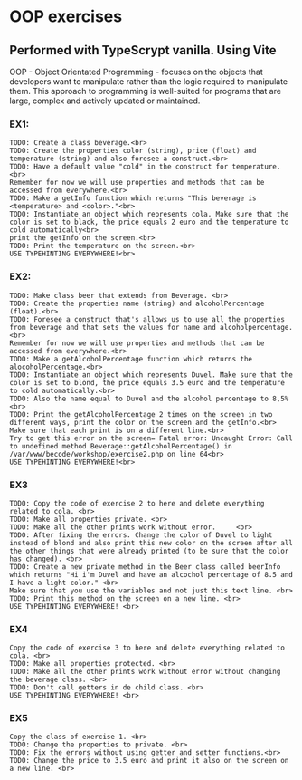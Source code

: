 # OOP exercises 

## Performed with TypeScrypt vanilla. Using Vite

OOP - Object Orientated Programming - focuses on the objects that developers want to manipulate rather than the logic required to manipulate them. This approach to programming is well-suited for programs that are large, complex and actively updated or maintained.

### EX1:
    TODO: Create a class beverage.<br>
    TODO: Create the properties color (string), price (float) and temperature (string) and also foresee a construct.<br>
    TODO: Have a default value "cold" in the construct for temperature.<br>
    Remember for now we will use properties and methods that can be accessed from everywhere.<br>
    TODO: Make a getInfo function which returns "This beverage is <temperature> and <color>."<br>
    TODO: Instantiate an object which represents cola. Make sure that the color is set to black, the price equals 2 euro and the temperature to cold automatically<br>
    print the getInfo on the screen.<br>
    TODO: Print the temperature on the screen.<br>
    USE TYPEHINTING EVERYWHERE!<br>

### EX2:

    TODO: Make class beer that extends from Beverage. <br>
    TODO: Create the properties name (string) and alcoholPercentage (float).<br>
    TODO: Foresee a construct that's allows us to use all the properties from beverage and that sets the values for name and alcoholpercentage.<br>
    Remember for now we will use properties and methods that can be accessed from everywhere.<br>
    TODO: Make a getAlcoholPercentage function which returns the alocoholPercentage.<br>
    TODO: Instantiate an object which represents Duvel. Make sure that the color is set to blond, the price equals 3.5 euro and the temperature to cold automatically.<br>
    TODO: Also the name equal to Duvel and the alcohol percentage to 8,5%<br>
    TODO: Print the getAlcoholPercentage 2 times on the screen in two different ways, print the color on the screen and the getInfo.<br>
    Make sure that each print is on a different line.<br>
    Try to get this error on the screen= Fatal error: Uncaught Error: Call to undefined method Beverage::getAlcoholPercentage() in /var/www/becode/workshop/exercise2.php on line 64<br>
    USE TYPEHINTING EVERYWHERE!<br>

### EX3

    TODO: Copy the code of exercise 2 to here and delete everything related to cola. <br>
    TODO: Make all properties private. <br>
    TODO: Make all the other prints work without error.     <br>
    TODO: After fixing the errors. Change the color of Duvel to light instead of blond and also print this new color on the screen after all the other things that were already printed (to be sure that the color has changed). <br>
    TODO: Create a new private method in the Beer class called beerInfo which returns "Hi i'm Duvel and have an alcochol percentage of 8.5 and I have a light color." <br>
    Make sure that you use the variables and not just this text line. <br>
    TODO: Print this method on the screen on a new line. <br>
    USE TYPEHINTING EVERYWHERE! <br>

### EX4

    Copy the code of exercise 3 to here and delete everything related to cola. <br>
    TODO: Make all properties protected. <br>
    TODO: Make all the other prints work without error without changing the beverage class. <br>
    TODO: Don't call getters in de child class. <br>
    USE TYPEHINTING EVERYWHERE! <br>

### EX5

    Copy the class of exercise 1. <br>
    TODO: Change the properties to private. <br>
    TODO: Fix the errors without using getter and setter functions.<br>
    TODO: Change the price to 3.5 euro and print it also on the screen on a new line. <br>

    